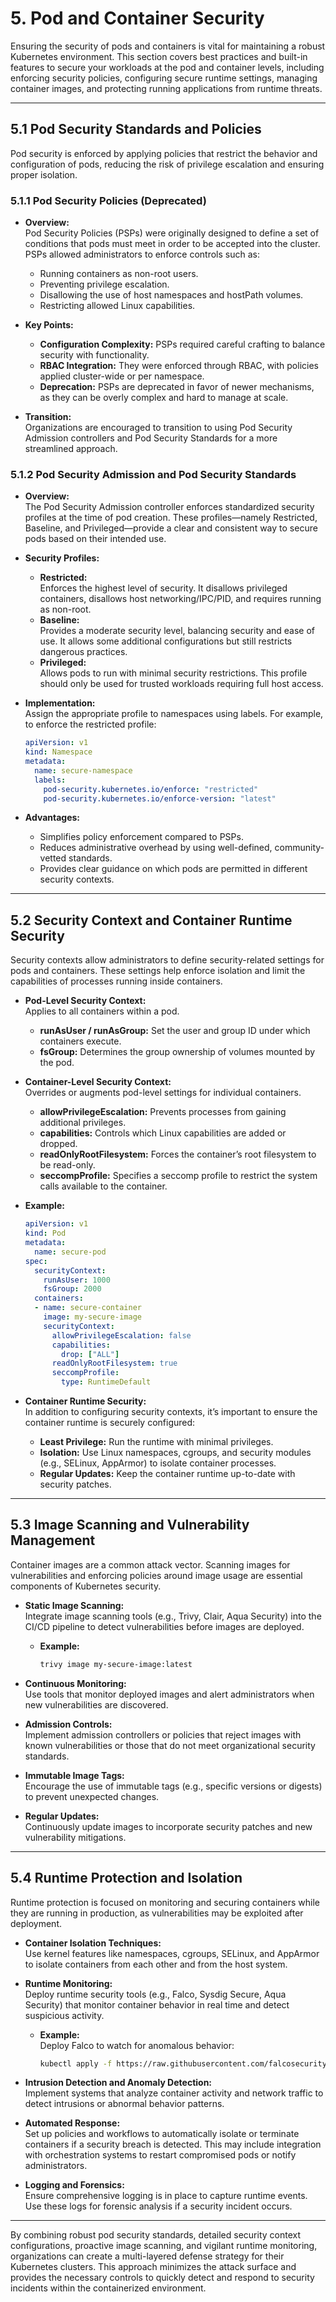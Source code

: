 # 5. Pod and Container Security

Ensuring the security of pods and containers is vital for maintaining a robust Kubernetes environment. This section covers best practices and built-in features to secure your workloads at the pod and container levels, including enforcing security policies, configuring secure runtime settings, managing container images, and protecting running applications from runtime threats.

---

## 5.1 Pod Security Standards and Policies

Pod security is enforced by applying policies that restrict the behavior and configuration of pods, reducing the risk of privilege escalation and ensuring proper isolation.

### 5.1.1 Pod Security Policies (Deprecated)

- **Overview:**  
  Pod Security Policies (PSPs) were originally designed to define a set of conditions that pods must meet in order to be accepted into the cluster. PSPs allowed administrators to enforce controls such as:
  - Running containers as non-root users.
  - Preventing privilege escalation.
  - Disallowing the use of host namespaces and hostPath volumes.
  - Restricting allowed Linux capabilities.

- **Key Points:**
  - **Configuration Complexity:** PSPs required careful crafting to balance security with functionality.
  - **RBAC Integration:** They were enforced through RBAC, with policies applied cluster-wide or per namespace.
  - **Deprecation:** PSPs are deprecated in favor of newer mechanisms, as they can be overly complex and hard to manage at scale.

- **Transition:**  
  Organizations are encouraged to transition to using Pod Security Admission controllers and Pod Security Standards for a more streamlined approach.

### 5.1.2 Pod Security Admission and Pod Security Standards

- **Overview:**  
  The Pod Security Admission controller enforces standardized security profiles at the time of pod creation. These profiles—namely Restricted, Baseline, and Privileged—provide a clear and consistent way to secure pods based on their intended use.

- **Security Profiles:**
  - **Restricted:**  
    Enforces the highest level of security. It disallows privileged containers, disallows host networking/IPC/PID, and requires running as non-root.
  - **Baseline:**  
    Provides a moderate security level, balancing security and ease of use. It allows some additional configurations but still restricts dangerous practices.
  - **Privileged:**  
    Allows pods to run with minimal security restrictions. This profile should only be used for trusted workloads requiring full host access.

- **Implementation:**  
  Assign the appropriate profile to namespaces using labels. For example, to enforce the restricted profile:
  ```yaml
  apiVersion: v1
  kind: Namespace
  metadata:
    name: secure-namespace
    labels:
      pod-security.kubernetes.io/enforce: "restricted"
      pod-security.kubernetes.io/enforce-version: "latest"
  ```
- **Advantages:**  
  - Simplifies policy enforcement compared to PSPs.
  - Reduces administrative overhead by using well-defined, community-vetted standards.
  - Provides clear guidance on which pods are permitted in different security contexts.

---

## 5.2 Security Context and Container Runtime Security

Security contexts allow administrators to define security-related settings for pods and containers. These settings help enforce isolation and limit the capabilities of processes running inside containers.

- **Pod-Level Security Context:**  
  Applies to all containers within a pod.
  - **runAsUser / runAsGroup:** Set the user and group ID under which containers execute.
  - **fsGroup:** Determines the group ownership of volumes mounted by the pod.

- **Container-Level Security Context:**  
  Overrides or augments pod-level settings for individual containers.
  - **allowPrivilegeEscalation:** Prevents processes from gaining additional privileges.
  - **capabilities:** Controls which Linux capabilities are added or dropped.
  - **readOnlyRootFilesystem:** Forces the container’s root filesystem to be read-only.
  - **seccompProfile:** Specifies a seccomp profile to restrict the system calls available to the container.

- **Example:**
  ```yaml
  apiVersion: v1
  kind: Pod
  metadata:
    name: secure-pod
  spec:
    securityContext:
      runAsUser: 1000
      fsGroup: 2000
    containers:
    - name: secure-container
      image: my-secure-image
      securityContext:
        allowPrivilegeEscalation: false
        capabilities:
          drop: ["ALL"]
        readOnlyRootFilesystem: true
        seccompProfile:
          type: RuntimeDefault
  ```

- **Container Runtime Security:**  
  In addition to configuring security contexts, it’s important to ensure the container runtime is securely configured:
  - **Least Privilege:** Run the runtime with minimal privileges.
  - **Isolation:** Use Linux namespaces, cgroups, and security modules (e.g., SELinux, AppArmor) to isolate container processes.
  - **Regular Updates:** Keep the container runtime up-to-date with security patches.

---

## 5.3 Image Scanning and Vulnerability Management

Container images are a common attack vector. Scanning images for vulnerabilities and enforcing policies around image usage are essential components of Kubernetes security.

- **Static Image Scanning:**  
  Integrate image scanning tools (e.g., Trivy, Clair, Aqua Security) into the CI/CD pipeline to detect vulnerabilities before images are deployed.
  - **Example:**  
    ```bash
    trivy image my-secure-image:latest
    ```

- **Continuous Monitoring:**  
  Use tools that monitor deployed images and alert administrators when new vulnerabilities are discovered.
  
- **Admission Controls:**  
  Implement admission controllers or policies that reject images with known vulnerabilities or those that do not meet organizational security standards.

- **Immutable Image Tags:**  
  Encourage the use of immutable tags (e.g., specific versions or digests) to prevent unexpected changes.

- **Regular Updates:**  
  Continuously update images to incorporate security patches and new vulnerability mitigations.

---

## 5.4 Runtime Protection and Isolation

Runtime protection is focused on monitoring and securing containers while they are running in production, as vulnerabilities may be exploited after deployment.

- **Container Isolation Techniques:**  
  Use kernel features like namespaces, cgroups, SELinux, and AppArmor to isolate containers from each other and from the host system.

- **Runtime Monitoring:**  
  Deploy runtime security tools (e.g., Falco, Sysdig Secure, Aqua Security) that monitor container behavior in real time and detect suspicious activity.
  - **Example:**  
    Deploy Falco to watch for anomalous behavior:
    ```bash
    kubectl apply -f https://raw.githubusercontent.com/falcosecurity/falco/master/kubernetes/falco.yaml
    ```

- **Intrusion Detection and Anomaly Detection:**  
  Implement systems that analyze container activity and network traffic to detect intrusions or abnormal behavior patterns.

- **Automated Response:**  
  Set up policies and workflows to automatically isolate or terminate containers if a security breach is detected. This may include integration with orchestration systems to restart compromised pods or notify administrators.

- **Logging and Forensics:**  
  Ensure comprehensive logging is in place to capture runtime events. Use these logs for forensic analysis if a security incident occurs.

---

By combining robust pod security standards, detailed security context configurations, proactive image scanning, and vigilant runtime monitoring, organizations can create a multi-layered defense strategy for their Kubernetes clusters. This approach minimizes the attack surface and provides the necessary controls to quickly detect and respond to security incidents within the containerized environment.
